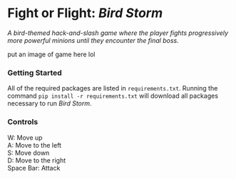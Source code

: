 # Fight or Flight: *Bird Storm*
*A bird-themed hack-and-slash game where the player fights progressively more powerful minions until they encounter the final boss.*

put an image of game here lol

### Getting Started
All of the required packages are listed in `requirements.txt`. Running the command `pip install -r requirements.txt` will download all packages necessary to run *Bird Storm*.

### Controls
W: Move up\
A: Move to the left\
S: Move down\
D: Move to the right\
Space Bar: Attack

